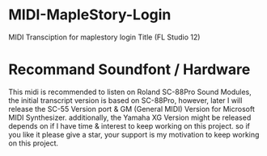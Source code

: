 # MIDI-MapleStory-Login
MIDI Transciption for maplestory login Title (FL Studio 12)
# Recommand Soundfont / Hardware
This midi is recommended to listen on Roland SC-88Pro Sound Modules, the initial transcript version is based on SC-88Pro, however, later I will release the SC-55 Version port & GM (General MIDI) Version for Microsoft MIDI Synthesizer.
additionally, the Yamaha XG Version might be released depends on if I have time & interest to keep working on this project. so if you like it please give a star, your support is my motivation to keep working on this project.
